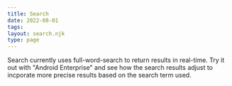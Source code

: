 ```yaml
---
title: Search 
date: 2022-08-01
tags:
layout: search.njk
type: page
---
```


Search currently uses full-word-search to return results in real-time. Try it out with "Android Enterprise" and see how the search results adjust to incporate more precise results based on the search term used. 